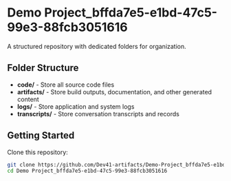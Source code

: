 # Demo Project_bffda7e5-e1bd-47c5-99e3-88fcb3051616
A structured repository with dedicated folders for organization.

## Folder Structure

- **code/** - Store all source code files
- **artifacts/** - Store build outputs, documentation, and other generated content
- **logs/** - Store application and system logs
- **transcripts/** - Store conversation transcripts and records

## Getting Started

Clone this repository:
```bash
git clone https://github.com/Dev41-artifacts/Demo-Project_bffda7e5-e1bd-47c5-99e3-88fcb3051616
cd Demo Project_bffda7e5-e1bd-47c5-99e3-88fcb3051616
```
